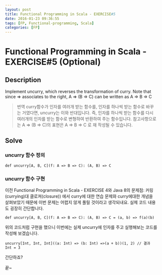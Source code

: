 ```yaml
---
layout: post
title: Functional Programming in Scala - EXERCISE#5
date: 2016-01-23 09:36:55
tags: [FP, Functional-programming, Scala]
categories: [FP]
---
```


# Functional Programming in Scala - EXERCISE#5 (Optional)
## Description
Implement uncurry, which reverses the transformation of curry. Note that since => associates to the right, A => (B => C) can be written as A => B => C

> 번역
> curry함수가 인자를 여러개 받는 함수를, 인자를 하나씩 받는 함수로 바꾸는 거였다면, uncurry는 이와 반대입니다. 즉, 인자를 하나씩 받는 함수를 다시 여러개의 인자를 받는 함수로 변형하여 반환하여 주는 함수입니다. 참고사항으로는 A => (B => C)의 표현은 A => B => C 로 재 작성될 수 있습니다.

## Solve

### uncurry 함수 정의

```
def uncurry[A, B, C](f: A => B => C): (A, B) => C
```

### uncurry 함수 구현
이전 Functional Programming in Scala - EXERCISE 4와 Java 8의 문제점: 커링(currying)대 클로져(closure)) 에서 curry에 대한 연습 문제와 curry에대한 개념을 살펴보았기 때문에 이번 문제는 어렵지 않게 풀릴 것이라고 생각되내요. 실제 코드 내용도 굉장히 간단합니다.

```
def uncurry[A, B, C](f: A => B => C): (A, B) => C = (a, b) => f(a)(b)
```
위의 코드처럼 구현을 했으니 이번에는 실제 uncurry에 인자를 주고 실행해보는 코드를 작성해 보겠습니다.

```
uncurry[Int, Int, Int]((a: Int) => (b: Int) =>(a + b))(1, 2) // 결과 Int = 3
```
간단하죠?

끝~
